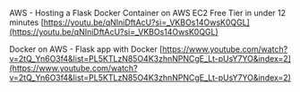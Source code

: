 
AWS - Hosting a Flask Docker Container on AWS EC2 Free Tier in under 12 minutes
[https://youtu.be/qNIniDftAcU?si=_VKBOs14OwsK0QGL](https://youtu.be/qNIniDftAcU?si=_VKBOs14OwsK0QGL)


Docker on AWS - Flask app with Docker
[https://www.youtube.com/watch?v=2tQ_Yn6O3f4&list=PL5KTLzN85O4K3zhnNPNCgE_Lt-pUsY7YO&index=2](https://www.youtube.com/watch?v=2tQ_Yn6O3f4&list=PL5KTLzN85O4K3zhnNPNCgE_Lt-pUsY7YO&index=2)